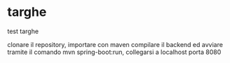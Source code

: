 # targhe
test targhe

clonare il repository, importare con maven compilare il backend ed avviare tramite il comando mvn spring-boot:run, collegarsi a localhost porta 8080
